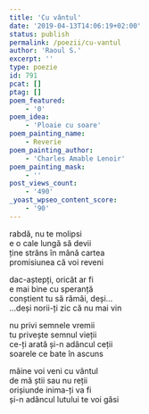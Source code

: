 ```yaml
---
title: 'Cu vântul'
date: '2019-04-13T14:06:19+02:00'
status: publish
permalink: /poezii/cu-vantul
author: 'Raoul S.'
excerpt: ''
type: poezie
id: 791
pcat: []
ptag: []
poem_featured:
    - '0'
poem_idea:
    - 'Ploaie cu soare'
poem_painting_name:
    - Reverie
poem_painting_author:
    - 'Charles Amable Lenoir'
poem_painting_mask:
    - ''
post_views_count:
    - '490'
_yoast_wpseo_content_score:
    - '90'
---
```

rabdă, nu te molipsi  
e o cale lungă să devii  
ține strâns în mână cartea  
promisiunea că voi reveni

dac-aștepți, oricât ar fi  
e mai bine cu speranță  
conștient tu să rămâi, deși…  
…deși norii-ți zic că nu mai vin

nu privi semnele vremii  
tu privește semnul vieții  
ce-ți arată și-n adâncul ceții  
soarele ce bate în ascuns

mâine voi veni cu vântul  
de mă știi sau nu reții  
orișiunde inima-ți va fi  
și-n adâncul lutului te voi găsi